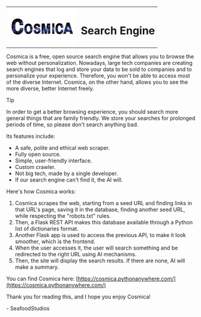 <table>
  <tr>
    <td><img src="https://raw.githubusercontent.com/SeafoodStudios/Cosmica/refs/heads/main/static/logo.png" height="100px"></td>
    <td><h1>Search Engine</h1></td>
  </tr>
</table>

Cosmica is a free, open source search engine that allows you to browse the web without personalization. Nowadays, large tech companies are creating search engines that log and store your data to be sold to companies and to personalize your experience. Therefore, you won't be able to access most of the diverse Internet. Cosmica, on the other hand, allows you to see the more diverse, better Internet freely.

> [!TIP]
> In order to get a better browsing experience, you should search more general things that are family friendly. We store your searches for prolonged periods of time, so please don't search anything bad.

Its features include:
- A safe, polite and ethical web scraper.
- Fully open source.
- Simple, user-friendly interface.
- Custom crawler.
- Not big tech, made by a single developer.
- If our search engine can't find it, the AI will.

Here's how Cosmica works:
1. Cosmica scrapes the web, starting from a seed URL and finding links in that URL's page, saving it in the database, finding another seed URL, while respecting the "robots.txt" rules.
2. Then, a Flask REST API makes this database available through a Python list of dictionaries format.
3. Another Flask app is used to access the previous API, to make it look smoother, which is the frontend.
4. When the user accesses it, the user will search something and be redirected to the right URL using AI mechanisms.
5. Then, the site will display the search results. If there are none, AI will make a summary.

You can find Cosmica here:
[https://cosmica.pythonanywhere.com/](https://cosmica.pythonanywhere.com/)

Thank you for reading this, and I hope you enjoy Cosmica!

\- SeafoodStudios
